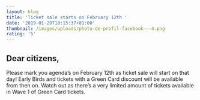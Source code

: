 ```yaml
---
layout: blog
title: 'Ticket sale starts on February 12th '
date: '2019-01-29T18:15:37+01:00'
thumbnail: /images/uploads/photo-de-profil-facebook-–-4.png
rating: '5'
---
```

## Dear citizens, 

Please mark you agenda’s on February 12th as ticket sale will start on that day! Early Birds and tickets with a Green Card discount will be available from then on. Watch out as there’s a very limited amount of tickets available in Wave 1 of Green Card tickets.
